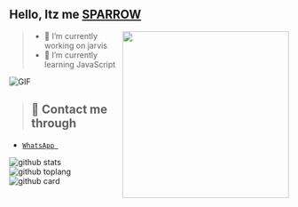 ## Hello, Itz me [SPARROW](https://wa.me/919947291867)
 
<img align="right" height="300px" src="https://user-images.githubusercontent.com/82576855/125453498-2bff49d7-42af-466a-b681-0030dab45398.jpg" />


>- 🧧 I’m currently working on jarvis
>- 🧧 I’m currently learning JavaScript

<img align="center" fit="fill" alt="GIF" src="https://media.giphy.com/media/836HiJc7pgzy8iNXCn/giphy.gif" />


>## 📲 Contact me through
* [`WhatsApp `](http://wa.me/919947291867)


![github stats](https://github-readme-stats.vercel.app/api?username=sparroo&show_icons=true&theme=radical)
![github toplang](https://github-readme-stats.vercel.app/api/top-langs/?username=sparroo&layout=compact&theme=nightowl)
![github card](https://github-readme-stats.vercel.app/api/pin/?username=sparroo&repo=jarvis&theme=dark)

